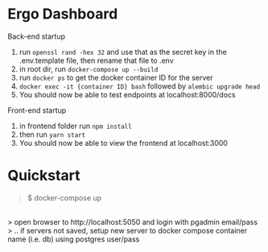 # Ergo Dashboard

Back-end startup
1. run `openssl rand -hex 32` and use that as the secret key in the .env.template file, then rename that file to .env
2. in root dir, run `docker-compose up --build`
3. run `docker ps` to get the docker container ID for the server
4. `docker exec -it {container ID} bash` followed by `alembic upgrade head`
5. You should now be able to test endpoints at localhost:8000/docs

Front-end startup
1. in frontend folder run `npm install`
2. then run `yarn start`
3. You should now be able to view the frontend at localhost:3000


# Quickstart
> $ docker-compose up<br>
<br>
> open browser to http://localhost:5050 and login with pgadmin email/pass<br>
> .. if servers not saved, setup new server to docker compose container name (i.e. db) using postgres user/pass
